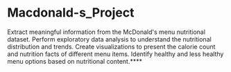 # Macdonald-s_Project
Extract meaningful information from the McDonald's menu nutritional dataset.
Perform exploratory data analysis to understand the nutritional distribution and trends.
Create visualizations to present the calorie count and nutrition facts of different menu items.
Identify healthy and less healthy menu options based on nutritional content.****
